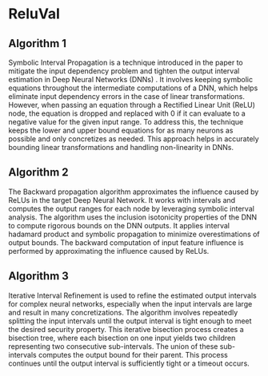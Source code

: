 # ReluVal


## Algorithm 1
Symbolic Interval Propagation is a technique introduced in the paper to mitigate the input dependency problem and tighten the output interval estimation in Deep Neural Networks (DNNs) . It involves keeping symbolic equations throughout the intermediate computations of a DNN, which helps eliminate input dependency errors in the case of linear transformations. However, when passing an equation through a Rectified Linear Unit (ReLU) node, the equation is dropped and replaced with 0 if it can evaluate to a negative value for the given input range. To address this, the technique keeps the lower and upper bound equations for as many neurons as possible and only concretizes as needed.
This approach helps in accurately bounding linear transformations and handling non-linearity in DNNs.

## Algorithm 2
The Backward propagation algorithm approximates the influence caused by ReLUs in the target Deep Neural Network. It works with intervals and computes the output ranges for each node by leveraging symbolic interval analysis. The algorithm uses the inclusion isotonicity properties of the DNN to compute rigorous bounds on the DNN outputs. It applies interval hadamard product and symbolic propagation to minimize overestimations of output bounds. The backward computation of input feature influence is performed by approximating the influence caused by ReLUs.

## Algorithm 3
Iterative Interval Refinement is used to refine the estimated output intervals for complex neural networks, especially when the input intervals are large and result in many concretizations. The algorithm involves repeatedly splitting the input intervals until the output interval is tight enough to meet the desired security property. This iterative bisection process creates a bisection tree, where each bisection on one input yields two children representing two consecutive sub-intervals. The union of these sub-intervals computes the output bound for their parent. This process continues until the output interval is sufficiently tight or a timeout occurs.
